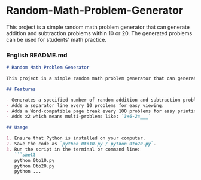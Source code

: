 # Random-Math-Problem-Generator
This project is a simple random math problem generator that can generate addition and subtraction problems within 10 or 20. The generated problems can be used for students' math practice.

### English README.md

```markdown
# Random Math Problem Generator

This project is a simple random math problem generator that can generate addition and subtraction problems within 10 or 20. The generated problems can be used for students' math practice.

## Features

- Generates a specified number of random addition and subtraction problems.
- Adds a separator line every 10 problems for easy viewing.
- Adds a Word-compatible page break every 100 problems for easy printing.
- Adds x2 which means multi-problems like: `3+6-2=___`

## Usage

1. Ensure that Python is installed on your computer.
2. Save the code as `python 0to10.py / python 0to20.py`.
3. Run the script in the terminal or command line:
   ```shell
   python 0to10.py
   python 0to20.py
   python ...
   ```
